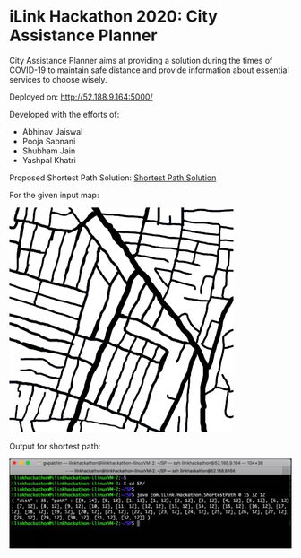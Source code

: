 # iLink Hackathon 2020: City Assistance Planner

City Assistance Planner aims at providing a solution during the times of COVID-19 to maintain safe distance and provide information about essential services to choose wisely.

Deployed on: http://52.188.9.164:5000/

Developed with the efforts of:
- Abhinav Jaiswal
- Pooja Sabnani
- Shubham Jain
- Yashpal Khatri

Proposed Shortest Path Solution: [Shortest Path Solution](https://github.com/py93/iLink-Hackathon-City-Assistance-Planner/blob/master/ShortestPath/src/com/iLink/Hackathon/ShortestPath.java)

For the given input map:

![InputMap](https://github.com/py93/iLink-Hackathon-City-Assistance-Planner/blob/master/ShortestPath/src/com/iLink/Hackathon/Utils/bw_map.bmp?raw=true)

Output for shortest path:

![Output](https://github.com/py93/iLink-Hackathon-City-Assistance-Planner/blob/master/ShortestPath/src/com/iLink/Hackathon/Utils/output.jfif?raw=true)
